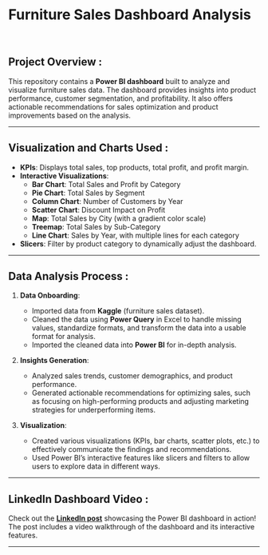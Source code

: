 # Furniture Sales Dashboard Analysis

<br>

## Project Overview :

This repository contains a **Power BI dashboard** built to analyze and visualize furniture sales data. The dashboard provides insights into product performance, customer segmentation, and profitability. It also offers actionable recommendations for sales optimization and product improvements based on the analysis.

---

## Visualization and Charts Used :

- **KPIs**: Displays total sales, top products, total profit, and profit margin.
- **Interactive Visualizations**:
  - **Bar Chart**: Total Sales and Profit by Category
  - **Pie Chart**: Total Sales by Segment
  - **Column Chart**: Number of Customers by Year
  - **Scatter Chart**: Discount Impact on Profit
  - **Map**: Total Sales by City (with a gradient color scale)
  - **Treemap**: Total Sales by Sub-Category
  - **Line Chart**: Sales by Year, with multiple lines for each category
- **Slicers**: Filter by product category to dynamically adjust the dashboard.

---

## Data Analysis Process :

1. **Data Onboarding**: 
   - Imported data from **Kaggle** (furniture sales dataset).
   - Cleaned the data using **Power Query** in Excel to handle missing values, standardize formats, and transform the data into a usable format for analysis.
   - Imported the cleaned data into **Power BI** for in-depth analysis.

2. **Insights Generation**: 
   - Analyzed sales trends, customer demographics, and product performance.
   - Generated actionable recommendations for optimizing sales, such as focusing on high-performing products and adjusting marketing strategies for underperforming items.

3. **Visualization**:
   - Created various visualizations (KPIs, bar charts, scatter plots, etc.) to effectively communicate the findings and recommendations.
   - Used Power BI’s interactive features like slicers and filters to allow users to explore data in different ways.

---

## LinkedIn Dashboard Video :

Check out the **[LinkedIn post](https://www.linkedin.com/posts/ojal-paturday-7246ab321_powerbi-dataanalysis-businessintelligence-activity-7293314617492041729-Qmot?utm_source=share&utm_medium=member_desktop)** showcasing the Power BI dashboard in action! The post includes a video walkthrough of the dashboard and its interactive features.

---

